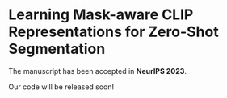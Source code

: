 # Learning Mask-aware CLIP Representations for Zero-Shot Segmentation

The manuscript has been accepted in **NeurIPS 2023**. 

Our code will be released soon!

